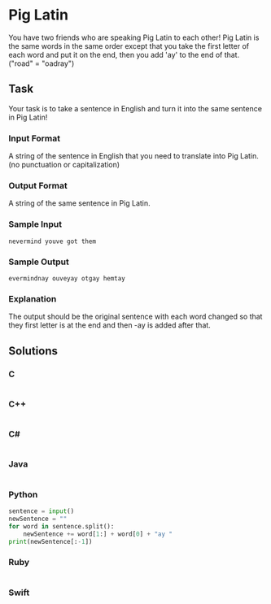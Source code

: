 # Pig Latin
You have two friends who are speaking Pig Latin to each other! Pig Latin is the same words in the same order except that you take the first letter of each word and put it on the end, then you add 'ay' to the end of that. ("road" = "oadray")
## Task
Your task is to take a sentence in English and turn it into the same sentence in Pig Latin!
### Input Format
A string of the sentence in English that you need to translate into Pig Latin. (no punctuation or capitalization)
### Output Format
A string of the same sentence in Pig Latin.
### Sample Input
```
nevermind youve got them
```
### Sample Output
```
evermindnay ouveyay otgay hemtay
```
### Explanation
The output should be the original sentence with each word changed so that they first letter is at the end and then -ay is added after that.
## Solutions
### C
```c
```
### C++
```cpp
```
### C#
```cs
```
### Java
```java
```
### Python
```python
sentence = input()
newSentence = ""
for word in sentence.split():
    newSentence += word[1:] + word[0] + "ay "
print(newSentence[:-1])
```
### Ruby
```ruby
```
### Swift
```swift
```
